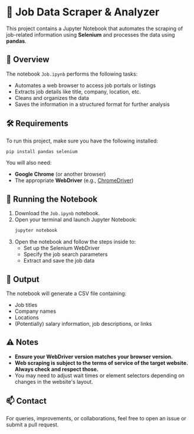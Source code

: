 
# 💼 Job Data Scraper & Analyzer

This project contains a Jupyter Notebook that automates the scraping of job-related information using **Selenium** and processes the data using **pandas**.

## 📘 Overview

The notebook `Job.ipynb` performs the following tasks:
- Automates a web browser to access job portals or listings
- Extracts job details like title, company, location, etc.
- Cleans and organizes the data
- Saves the information in a structured format for further analysis

## 🛠️ Requirements

To run this project, make sure you have the following installed:

```bash
pip install pandas selenium
```

You will also need:
- **Google Chrome** (or another browser)
- The appropriate **WebDriver** (e.g., [ChromeDriver](https://sites.google.com/chromium.org/driver/))

## 🚀 Running the Notebook

1. Download the `Job.ipynb` notebook.
2. Open your terminal and launch Jupyter Notebook:
   ```bash
   jupyter notebook
   ```
3. Open the notebook and follow the steps inside to:
   - Set up the Selenium WebDriver
   - Specify the job search parameters
   - Extract and save the job data

## 📂 Output

The notebook will generate a CSV file containing:
- Job titles
- Company names
- Locations
- (Potentially) salary information, job descriptions, or links

## ⚠️ Notes

- **Ensure your WebDriver version matches your browser version.**
- **Web scraping is subject to the terms of service of the target website. Always check and respect those.**
- You may need to adjust wait times or element selectors depending on changes in the website's layout.

## 📫 Contact

For queries, improvements, or collaborations, feel free to open an issue or submit a pull request.
